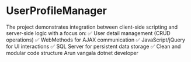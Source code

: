 # UserProfileManager
The project demonstrates integration between client-side scripting and server-side logic with a focus on:  ✅ User detail management (CRUD operations)  ✅ WebMethods for AJAX communication  ✅ JavaScript/jQuery for UI interactions  ✅ SQL Server for persistent data storage  ✅ Clean and modular code structure Arun vangala dotnet developer
